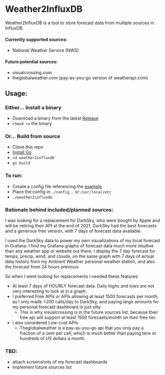 # Weather2InfluxDB

Weather2InfluxDB is a tool to store forecast data from multiple
sources in InfluxDB.

#### Currently supported sources:
- National Weather Service (NWS)

#### Future potential sources:
- visualcrossing.com
- theglobalweather.com (pay-as-you-go version of weatherapi.com)

## Usage:

### Either... Install a binary
- Download a binary from the latest [Release][release]
- `chmod +x` the binary

### Or... Build from source
- Clone this repo
- [Install Go][install-go]
- `cd weather2influxdb`
- `go build`

### To run:
- Create a config file referencing the [example][config-example]
- Place the config in `./config`, `.` or `/usr/local/etc`
- `./weather2influxdb`

### Rationale behind included/planned sources:
I was looking for a replacement for DarkSky, who were bought by
Apple and will be retiring their API at the end of 2021.
DarkSky had the best forecasts and a generous free version,
with 7 days of forecast data available.

I used the DarkSky data to power my own visualizations of my
local forecast in Grafana. I find my Grafana graphs of forecast
data much more intuitive than any weather app or website out there.
I display the 7 day forecast for temps, precip, wind, and clouds,
on the same graph with 7 days of actual data history from my
Ambient Weather personal weather station, and also the forecast
from 24 hours previous.

So when I went looking for replacements I needed these features:
- At least 7 days of HOURLY forecast data. Daily highs and lows
are not very interesting to look at in a graph.
- I preferred Free APIs or APIs allowing at least 1500 forecasts
per month, as I only made <200 calls/day to DarkSky, and paying
large amounts for my personal forecast dashboard is just silly.
    - This is why visualcrossing is in the future sources list,
    because their free api will support at least 1500
    forecasts/month on their free tier.
- I also considered Low-cost APIs.
    - Theglobalweather is a
    pay-as-you-go api that you only pay a fraction of a cent per
    call, which is much better than paying tens or hundreds of
    US dollars a month.

### TBD:
- attach screenshots of my forecast dashboards
- Implement future sources list

[release]: https://github.com/tedpearson/weather2influxdb/releases
[config-example]: https://github.com/tedpearson/weather2influxdb/blob/master/config/weather2influxdb.example.yaml
[install-go]: https://golang.org/dl/